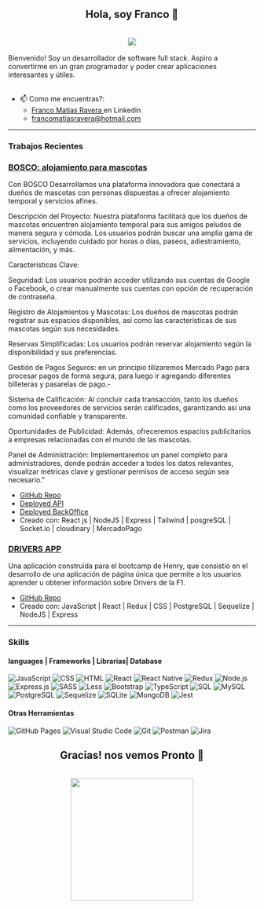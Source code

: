 <h2 align="center"> Hola, soy Franco</a> 👋</h2>

<div align="center"><br /><img src="https://media1.tenor.com/m/D55R-SuFKGgAAAAC/kids-goku-peace.gif"/><br /></div>
<br />
Bienvenido! Soy un desarrollador de software full stack. Aspiro a convertirme en un gran programador y poder crear aplicaciones interesantes y útiles.
<br />
<br />


- 📫 Como me encuentras?: 
  - <a href="https://www.linkedin.com/in/francomatiasravera/" target="_blank">Franco Matias Ravera </a> en Linkedin
  - <a href="mailto:francomatiasravera@hotmail.com">francomatiasravera@hotmail.com</a>

<hr />

### Trabajos Recientes

<h3><a href="https://front-bosco.up.railway.app/" target="_blank">BOSCO: alojamiento para mascotas</a></h3>
<p>
Con BOSCO Desarrollamos una plataforma innovadora que conectará a dueños de mascotas con personas dispuestas a ofrecer alojamiento temporal y servicios afines. 

Descripción del Proyecto:
Nuestra plataforma facilitará que los dueños de mascotas encuentren alojamiento temporal para sus amigos peludos de manera segura y cómoda. Los usuarios podrán buscar una amplia gama de servicios, incluyendo cuidado por horas o días, paseos, adiestramiento, alimentación, y más.

Características Clave:

Seguridad: Los usuarios podrán acceder utilizando sus cuentas de Google o Facebook, o crear manualmente sus cuentas con opción de recuperación de contraseña.

Registro de Alojamientos y Mascotas: Los dueños de mascotas podrán registrar sus espacios disponibles, así como las características de sus mascotas según sus necesidades.

Reservas Simplificadas: Los usuarios podrán reservar alojamiento según la disponibilidad y sus preferencias.

Gestión de Pagos Seguros: en un principio tilizaremos Mercado Pago para procesar pagos de forma segura, para luego ir agregando diferentes billeteras y pasarelas de pago.-

Sistema de Calificación: Al concluir cada transacción, tanto los dueños como los proveedores de servicios serán calificados, garantizando así una comunidad confiable y transparente.

Oportunidades de Publicidad:
Además, ofreceremos espacios publicitarios a empresas relacionadas con el mundo de las mascotas.

Panel de Administración:
Implementaremos un panel completo para administradores, donde podrán acceder a todos los datos relevantes, visualizar métricas clave y gestionar permisos de acceso según sea necesario."
</p>


- <a href="https://github.com/Seb-astiam/front-Bosco" target="_blank">GitHub Repo</a><br />
- <a href="https://front-bosco.up.railway.app/" target="_blank">Deployed API</a><br />
- <a href="https://backoffice-bosco-production.up.railway.app/." target="_blank">Deployed BackOffice</a><br />
- Creado con: React js | NodeJS | Express | Tailwind | posgreSQL | Socket.io | cloudinary | MercadoPago <br />


<h3> <a href="https://github.com/franravera/pidriverss" target="_blank">DRIVERS APP</a></h3>
Una aplicación construida para el bootcamp de Henry, que consistió en el desarrollo de una aplicación de página única que permite a los usuarios aprender u obtener información sobre Drivers de la F1.

- <a href="https://github.com/franravera/pidriverss" target="_blank">GitHub Repo</a> <br />
- Creado con: JavaScript | React | Redux | CSS | PostgreSQL | Sequelize | NodeJS | Express <br />

<hr />

### Skills

<h4>languages | Frameworks | Librarias| Database </h4>
<p>
  <img alt="JavaScript" src="https://img.shields.io/badge/JavaScript-F7DF1E.svg?logo=javascript&logoColor=black">
  <img alt="CSS" src="https://img.shields.io/badge/CSS-1572B6.svg?logo=css3&logoColor=white">
  <img alt="HTML" src="https://img.shields.io/badge/HTML-E34F26.svg?logo=html5&logoColor=white">
  <img alt="React" src="https://img.shields.io/badge/React-20232a.svg?logo=react&logoColor=white">  
  <img alt="React Native" src="https://img.shields.io/badge/React%20Native-20232a.svg?logo=react&logoColor=white">  
  <img alt="Redux" src="https://img.shields.io/badge/Redux-764ABC.svg?logo=redux&logoColor=white">
  <img alt="Node.js" src="https://img.shields.io/badge/Node.js-43853D.svg?logo=node.js&logoColor=white">  <br />
  <img alt="Express.js" src="https://img.shields.io/badge/Express.js-404d59.svg?logo=express&logoColor=white">
  <img alt="SASS" src="https://img.shields.io/badge/Sass-hotpink.svg?logo=SASS&logoColor=white">  
  <img alt="Less" src="https://img.shields.io/badge/Less-1D365D.svg?logo=Les&logoColor=white">  
  <img alt="Bootstrap" src="https://img.shields.io/badge/Bootstrap-7952B3.svg?logo=bootstrap&logoColor=white">
  <img alt="TypeScript" src="https://img.shields.io/badge/TypeScript-007ACC.svg?logo=typescript&logoColor=white">
  <img alt="SQL" src="https://custom-icon-badges.herokuapp.com/badge/SQL-025E8C.svg?logo=sql&logoColor=white">
  <img alt="MySQL" src="https://img.shields.io/badge/MySQL-00f.svg?logo=mysql&logoColor=white">  <br />
  <img alt="PostgreSQL" src ="https://img.shields.io/badge/PostgreSQL-316192.svg?logo=postgresql&logoColor=white">
  <img alt="Sequelize" src ="https://img.shields.io/badge/Sequelize-52B0E7.svg?logo=Sequelize&logoColor=white">
  <img alt="SQLite" src ="https://img.shields.io/badge/SQLite-07405e.svg?logo=sqlite&logoColor=white">
  <img alt="MongoDB" src ="https://img.shields.io/badge/MongoDB-47A248.svg?logo=mongodb&logoColor=white">
  <img alt="Jest" src="https://img.shields.io/badge/Jest-C21325.svg?logo=jest&logoColor=white">

   
</p>

<h4> Otras Herramientas </h4> 
<p>
  <img alt="GitHub Pages" src="https://img.shields.io/badge/GitHub%20Pages-327FC7.svg?logo=github&logoColor=white">
  <img alt="Visual Studio Code" src="https://img.shields.io/badge/Visual%20Studio%20Code-0078d7.svg?logo=visual-studio-code&logoColor=white">
  <img alt="Git" src="https://img.shields.io/badge/Git-F05033.svg?logo=git&logoColor=white">
  <img alt="Postman" src="https://img.shields.io/badge/Postman-FF6C37?logo=postman&logoColor=white"> 
  <img alt="Jira" src="https://img.shields.io/badge/Jira-0052CC.svg?logo=Jira&logoColor=white"><br/>
</p>


<h2 align="center"> Gracias! nos vemos Pronto</a> 👋</h2>
<div align="center"><br /><img src="https://media.tenor.com/t9TTIVfMQWoAAAAM/goku-flying-nimbus.gif" width="250"/><br /></div>
